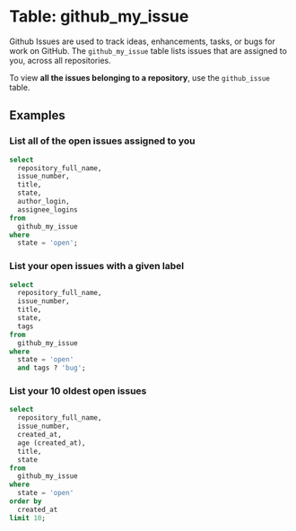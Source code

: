 # Table: github_my_issue

Github Issues are used to track ideas, enhancements, tasks, or bugs for work on GitHub.  The `github_my_issue` table lists issues that are assigned to you, across all repositories.

To view **all the issues belonging to a repository**, use the `github_issue` table.


## Examples

### List all of the open issues assigned to you
```sql
select
  repository_full_name,
  issue_number,
  title,
  state,
  author_login,
  assignee_logins
from
  github_my_issue
where
  state = 'open';
```


### List your open issues with a given label

```sql
select
  repository_full_name,
  issue_number,
  title,
  state,
  tags
from
  github_my_issue
where
  state = 'open'
  and tags ? 'bug';
```


### List your 10 oldest open issues

```sql
select
  repository_full_name,
  issue_number,
  created_at,
  age (created_at),
  title,
  state
from
  github_my_issue
where
  state = 'open'
order by
  created_at
limit 10;
```


